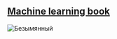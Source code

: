 [Machine learning book](https://revall.info/prikladnoe-mashinnoe-obuchenie-s-pomoshhyu-scikit-learn-i-tensorflow.html)
---

![Безымянный](https://user-images.githubusercontent.com/29499863/78364057-5fc82b80-75ac-11ea-8dac-809c3c4424b1.png)
